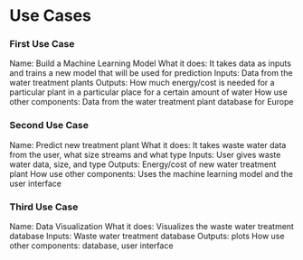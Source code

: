# Use Cases

### First Use Case

Name: Build a Machine Learning Model
What it does: It takes data as inputs and trains a new model that will be used for prediction
Inputs: Data from the water treatment plants
Outputs: How much energy/cost is needed for a particular plant in a particular place for a certain amount of water
How use other components: Data from the water treatment plant database for Europe

### Second Use Case

Name: Predict new treatment plant
What it does: It takes waste water data from the user, what size streams and what type
Inputs: User gives waste water data, size, and type
Outputs: Energy/cost of new water treatment plant
How use other components: Uses the machine learning model and the user interface

### Third Use Case

Name: Data Visualization
What it does: Visualizes the waste water treatment database
Inputs: Waste water treatment database
Outputs: plots
How use other components: database, user interface